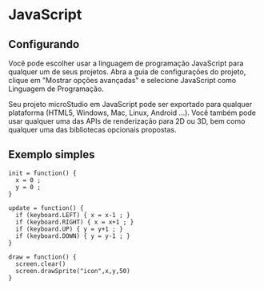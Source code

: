 # JavaScript

## Configurando

Você pode escolher usar a linguagem de programação JavaScript para qualquer um de seus projetos. Abra a guia de configurações do projeto, clique em "Mostrar opções avançadas" e selecione JavaScript como Linguagem de Programação.

Seu projeto microStudio em JavaScript pode ser exportado para qualquer plataforma (HTML5, Windows, Mac, Linux, Android ...). Você também pode usar qualquer uma das APIs de renderização para 2D ou 3D, bem como qualquer uma das bibliotecas opcionais propostas.

## Exemplo simples

```
init = function() {
  x = 0 ;
  y = 0 ;
}

update = function() {
  if (keyboard.LEFT) { x = x-1 ; }
  if (keyboard.RIGHT) { x = x+1 ; }
  if (keyboard.UP) { y = y+1 ; }
  if (keyboard.DOWN) { y = y-1 ; }
}

draw = function() {
  screen.clear()
  screen.drawSprite("icon",x,y,50)
}
```
